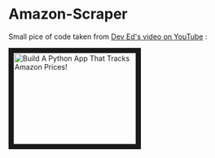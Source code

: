 # Amazon-Scraper

Small pice of code taken from [Dev Ed's video on YouTube](https://youtu.be/Bg9r_yLk7VY) :

<a href="https://youtu.be/Bg9r_yLk7VY" target="_blank"><img src="http://img.youtube.com/vi/Bg9r_yLk7VY/0.jpg" 
alt="Build A Python App That Tracks Amazon Prices!" width="240" height="180" border="10" /></a>
